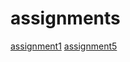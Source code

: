 # assignments

[assignment1](http://localhost:8888/notebooks/Downloads/Assignment_week_2.ipynb)
[assignment5](http://localhost:8888/notebooks/Downloads/Assignment_week_5.ipynb)
